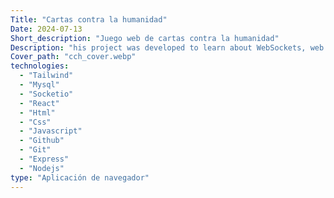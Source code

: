 ```yaml
---
Title: "Cartas contra la humanidad"
Date: 2024-07-13
Short_description: "Juego web de cartas contra la humanidad"
Description: "his project was developed to learn about WebSockets, web components, REST APIs, and authentication using JSON Web Tokens. If you want the text of game cards, you can get the texts contained in the SQL archive..."
Cover_path: "cch_cover.webp"
technologies:
  - "Tailwind"
  - "Mysql"
  - "Socketio"
  - "React"
  - "Html"
  - "Css"
  - "Javascript"
  - "Github"
  - "Git"
  - "Express"
  - "Nodejs"
type: "Aplicación de navegador"
---
```

